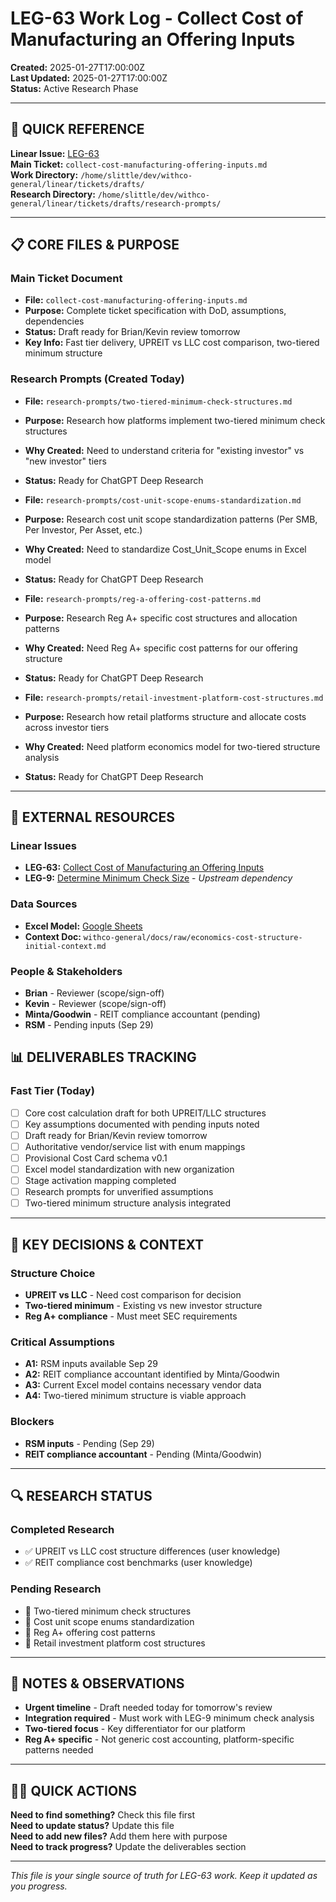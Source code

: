 # LEG-63 Work Log - Collect Cost of Manufacturing an Offering Inputs

**Created:** 2025-01-27T17:00:00Z  
**Last Updated:** 2025-01-27T17:00:00Z  
**Status:** Active Research Phase

---

## 🎯 **QUICK REFERENCE**

**Linear Issue:** [LEG-63](https://linear.app/withco/issue/LEG-63/collect-cost-of-manufacturing-an-offering-inputs)  
**Main Ticket:** `collect-cost-manufacturing-offering-inputs.md`  
**Work Directory:** `/home/slittle/dev/withco-general/linear/tickets/drafts/`  
**Research Directory:** `/home/slittle/dev/withco-general/linear/tickets/drafts/research-prompts/`

---

## 📋 **CORE FILES & PURPOSE**

### **Main Ticket Document**

- **File:** `collect-cost-manufacturing-offering-inputs.md`
- **Purpose:** Complete ticket specification with DoD, assumptions, dependencies
- **Status:** Draft ready for Brian/Kevin review tomorrow
- **Key Info:** Fast tier delivery, UPREIT vs LLC cost comparison, two-tiered minimum structure

### **Research Prompts (Created Today)**

- **File:** `research-prompts/two-tiered-minimum-check-structures.md`
- **Purpose:** Research how platforms implement two-tiered minimum check structures
- **Why Created:** Need to understand criteria for "existing investor" vs "new investor" tiers
- **Status:** Ready for ChatGPT Deep Research

- **File:** `research-prompts/cost-unit-scope-enums-standardization.md`
- **Purpose:** Research cost unit scope standardization patterns (Per SMB, Per Investor, Per Asset, etc.)
- **Why Created:** Need to standardize Cost_Unit_Scope enums in Excel model
- **Status:** Ready for ChatGPT Deep Research

- **File:** `research-prompts/reg-a-offering-cost-patterns.md`
- **Purpose:** Research Reg A+ specific cost structures and allocation patterns
- **Why Created:** Need Reg A+ specific cost patterns for our offering structure
- **Status:** Ready for ChatGPT Deep Research

- **File:** `research-prompts/retail-investment-platform-cost-structures.md`
- **Purpose:** Research how retail platforms structure and allocate costs across investor tiers
- **Why Created:** Need platform economics model for two-tiered structure analysis
- **Status:** Ready for ChatGPT Deep Research

---

## 🔗 **EXTERNAL RESOURCES**

### **Linear Issues**

- **LEG-63:** [Collect Cost of Manufacturing an Offering Inputs](https://linear.app/withco/issue/LEG-63/collect-cost-of-manufacturing-an-offering-inputs)
- **LEG-9:** [Determine Minimum Check Size](https://linear.app/withco/issue/LEG-9/determine-minimum-check-size) - _Upstream dependency_

### **Data Sources**

- **Excel Model:** [Google Sheets](https://docs.google.com/spreadsheets/d/195wUpk6d5dZS61sf5MbemVhean0FWf5YK3o6v8nctlE/edit?usp=drive_link)
- **Context Doc:** `withco-general/docs/raw/economics-cost-structure-initial-context.md`

### **People & Stakeholders**

- **Brian** - Reviewer (scope/sign-off)
- **Kevin** - Reviewer (scope/sign-off)
- **Minta/Goodwin** - REIT compliance accountant (pending)
- **RSM** - Pending inputs (Sep 29)


## 📊 **DELIVERABLES TRACKING**

### **Fast Tier (Today)**

- [ ] Core cost calculation draft for both UPREIT/LLC structures
- [ ] Key assumptions documented with pending inputs noted
- [ ] Draft ready for Brian/Kevin review tomorrow
- [ ] Authoritative vendor/service list with enum mappings
- [ ] Provisional Cost Card schema v0.1
- [ ] Excel model standardization with new organization
- [ ] Stage activation mapping completed
- [ ] Research prompts for unverified assumptions
- [ ] Two-tiered minimum structure analysis integrated

---

## 🎯 **KEY DECISIONS & CONTEXT**

### **Structure Choice**

- **UPREIT vs LLC** - Need cost comparison for decision
- **Two-tiered minimum** - Existing vs new investor structure
- **Reg A+ compliance** - Must meet SEC requirements

### **Critical Assumptions**

- **A1:** RSM inputs available Sep 29
- **A2:** REIT compliance accountant identified by Minta/Goodwin
- **A3:** Current Excel model contains necessary vendor data
- **A4:** Two-tiered minimum structure is viable approach

### **Blockers**

- **RSM inputs** - Pending (Sep 29)
- **REIT compliance accountant** - Pending (Minta/Goodwin)

---

## 🔍 **RESEARCH STATUS**

### **Completed Research**

- ✅ UPREIT vs LLC cost structure differences (user knowledge)
- ✅ REIT compliance cost benchmarks (user knowledge)

### **Pending Research**

- 🔄 Two-tiered minimum check structures
- 🔄 Cost unit scope enums standardization
- 🔄 Reg A+ offering cost patterns
- 🔄 Retail investment platform cost structures

---

## 📝 **NOTES & OBSERVATIONS**

- **Urgent timeline** - Draft needed today for tomorrow's review
- **Integration required** - Must work with LEG-9 minimum check analysis
- **Two-tiered focus** - Key differentiator for our platform
- **Reg A+ specific** - Not generic cost accounting, platform-specific patterns needed

---

## 🏃‍♂️ **QUICK ACTIONS**

**Need to find something?** Check this file first  
**Need to update status?** Update this file  
**Need to add new files?** Add them here with purpose  
**Need to track progress?** Update the deliverables section

---

_This file is your single source of truth for LEG-63 work. Keep it updated as you progress._



